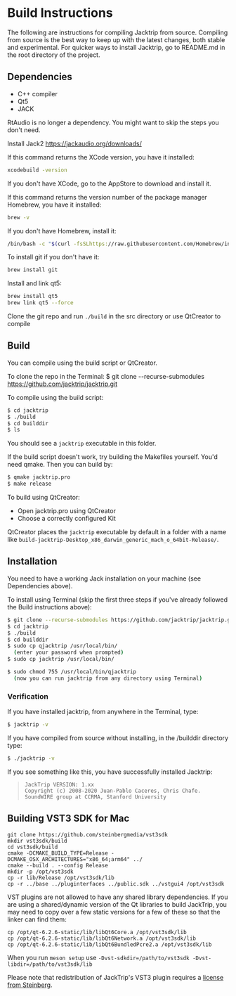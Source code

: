 # Build Instructions

The following are instructions for compiling Jacktrip from source.  Compiling
from source is the best way to keep up with the latest changes, both stable and
experimental.  For quicker ways to install Jacktrip, go to README.md in the root
directory of the project.

## Dependencies
- C++ compiler
- Qt5
- JACK

RtAudio is no longer a dependency.
You might want to skip the steps you don't need.
 
Install Jack2 https://jackaudio.org/downloads/

If this command returns the XCode version, you have it installed:
```sh
xcodebuild -version
```
If you don't have XCode, go to the AppStore to download and install it.

If this command returns the version number of the package manager Homebrew, you have it installed:
```sh
brew -v
```
If you don't have Homebrew, install it:
```sh
/bin/bash -c "$(curl -fsSLhttps://raw.githubusercontent.com/Homebrew/install/master/install.sh)"
```

To install git if you don't have it:
```sh
brew install git
```

Install and link qt5:
```sh
brew install qt5
brew link qt5 --force
```

Clone the git repo and run `./build` in the src directory or use QtCreator to compile

## Build
You can compile using the build script or QtCreator.

To clone the repo in the Terminal:
$ git clone --recurse-submodules https://github.com/jacktrip/jacktrip.git

To compile using the build script:
```sh
$ cd jacktrip
$ ./build
$ cd builddir
$ ls
```

You should see a `jacktrip` executable in this folder.

If the build script doesn't work, try building
the Makefiles yourself. You'd need qmake. Then you can build by:

```sh
$ qmake jacktrip.pro
$ make release
```

To build using QtCreator:

  * Open jacktrip.pro using QtCreator
  * Choose a correctly configured Kit

QtCreator places the `jacktrip` executable by default in a folder
with a name like `build-jacktrip-Desktop_x86_darwin_generic_mach_o_64bit-Release/`.

## Installation
You need to have a working Jack installation on your machine (see Dependencies above).

To install using Terminal (skip the first three steps if you've already followed
the Build instructions above):

```sh
$ git clone --recurse-submodules https://github.com/jacktrip/jacktrip.git
$ cd jacktrip
$ ./build
$ cd builddir
$ sudo cp qjacktrip /usr/local/bin/
  (enter your password when prompted)
$ sudo cp jacktrip /usr/local/bin/

$ sudo chmod 755 /usr/local/bin/qjacktrip
  (now you can run jacktrip from any directory using Terminal)
```
  
### Verification

If you have installed jacktrip, from anywhere in the Terminal, type:
```sh
$ jacktrip -v
```

If you have compiled from source without installing, in the /builddir directory type:
```sh
$ ./jacktrip -v
```

If you see something like this, you have successfully installed Jacktrip:

>     JackTrip VERSION: 1.xx
>     Copyright (c) 2008-2020 Juan-Pablo Caceres, Chris Chafe.
>     SoundWIRE group at CCRMA, Stanford University

## Building VST3 SDK for Mac

```
git clone https://github.com/steinbergmedia/vst3sdk
mkdir vst3sdk/build
cd vst3sdk/build
cmake -DCMAKE_BUILD_TYPE=Release -DCMAKE_OSX_ARCHITECTURES="x86_64;arm64" ../
cmake --build . --config Release
mkdir -p /opt/vst3sdk
cp -r lib/Release /opt/vst3sdk/lib
cp -r ../base ../pluginterfaces ../public.sdk ../vstgui4 /opt/vst3sdk
```

VST plugins are not allowed to have any shared library dependencies. If you
are using a shared/dynamic version of the Qt libraries to build JackTrip,
you may need to copy over a few static versions for a few of these so that
the linker can find them:

```
cp /opt/qt-6.2.6-static/lib/libQt6Core.a /opt/vst3sdk/lib
cp /opt/qt-6.2.6-static/lib/libQt6Network.a /opt/vst3sdk/lib
cp /opt/qt-6.2.6-static/lib/libQt6BundledPcre2.a /opt/vst3sdk/lib
```

When you run `meson setup` use `-Dvst-sdkdir=/path/to/vst3sdk -Dvst-libdir=/path/to/vst3sdk/lib`

Please note that redistribution of JackTrip's VST3 plugin requires a
[license from Steinberg](https://www.steinberg.net/developers/).
